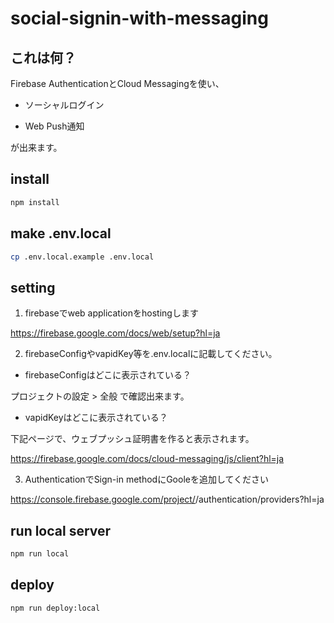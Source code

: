# social-signin-with-messaging

## これは何？

Firebase AuthenticationとCloud Messagingを使い、

- ソーシャルログイン

- Web Push通知

が出来ます。

## install

```bash
npm install
```

## make .env.local

```bash
cp .env.local.example .env.local
```

## setting

1. firebaseでweb applicationをhostingします

https://firebase.google.com/docs/web/setup?hl=ja

2. firebaseConfigやvapidKey等を.env.localに記載してください。

* firebaseConfigはどこに表示されている？

プロジェクトの設定 > 全般 で確認出来ます。

* vapidKeyはどこに表示されている？

下記ページで、ウェブプッシュ証明書を作ると表示されます。

https://firebase.google.com/docs/cloud-messaging/js/client?hl=ja

3. AuthenticationでSign-in methodにGooleを追加してください

https://console.firebase.google.com/project/<your-project-id>/authentication/providers?hl=ja

## run local server

```bash
npm run local
```

## deploy

```bash
npm run deploy:local
```

